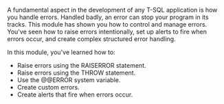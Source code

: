 A fundamental aspect in the development of any T-SQL application is how you handle errors.  Handled badly, an error can stop your program in its tracks.  This module has shown you how to control and manage errors. You've seen how to raise errors intentionally, set up alerts to fire when errors occur, and create complex structured error handling.

In this module, you've learned how to:

- Raise errors using the RAISERROR statement.
- Raise errors using the THROW statement.
- Use the @@ERROR system variable.
- Create custom errors.
- Create alerts that fire when errors occur.